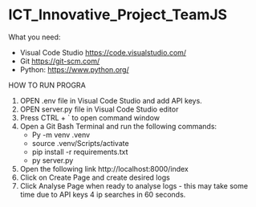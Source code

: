# ICT_Innovative_Project_TeamJS

What you need:
- Visual Code Studio https://code.visualstudio.com/
- Git https://git-scm.com/
- Python: https://www.python.org/

HOW TO RUN PROGRA
1. OPEN .env file in Visual Code Studio and add API keys.
2. OPEN server.py file in Visual Code Studio editor
3. Press CTRL + ` to open command window
4. Open a Git Bash Terminal and run the following commands:
    - Py -m venv .venv
    - source .venv/Scripts/activate
    - pip install -r requirements.txt
    - py server.py
5. Open the following link http://localhost:8000/index
6. Click on Create Page and create desired logs
7. Click Analyse Page when ready to analyse logs - this may take some time due to API keys 4 ip searches in 60 seconds.
